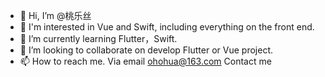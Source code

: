- 👋 Hi, I’m @桃乐丝
- 👀 I'm interested in Vue and Swift, including everything on the front end.
- 🌱 I’m currently learning Flutter，Swift.
- 💞️ I’m looking to collaborate on develop Flutter or Vue project.
- 📫 How to reach me. Via email ohohua@163.com Contact me

<!---
ohohua/ohohua is a ✨ special ✨ repository because its `README.md` (this file) appears on your GitHub profile.
You can click the Preview link to take a look at your changes.
--->

